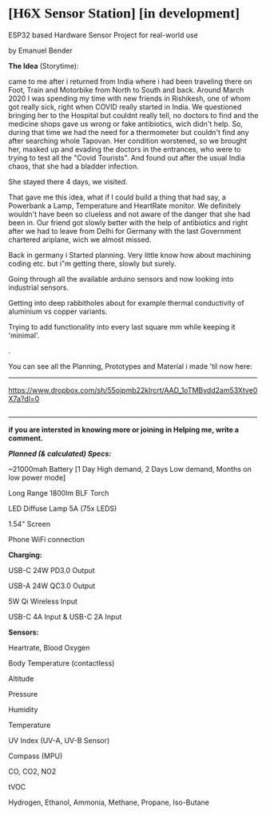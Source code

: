 
<h1 style="font-family:verdana;">[H6X Sensor Station] [in development]</h1>
ESP32 based Hardware Sensor Project for real-world use
<p>by Emanuel Bender

<p><b>The Idea</b> (Storytime):<br/>


came to me after i returned from India where i had been traveling there on Foot, Train and Motorbike from North to South and back. 
Around March 2020 I was spending my time with new friends in Rishikesh, one of whom got really sick, right when COVID really started in India.
We questioned bringing her to the Hospital but couldnt really tell, no doctors to find and the medicine shops gave us wrong or fake antibiotics, wich didn't help.
So, during that time we had the need for a thermometer but couldn't find any after searching whole Tapovan.
Her condition worstened, so we brought her, masked up and evading the doctors in the entrances, who were to trying to test all the "Covid Tourists".
And found out after the usual India chaos, that she had a bladder infection. 
<p>She stayed there 4 days, we visited.<br/>
<p>That gave me this idea, what if I could build a thing that had say, a Powerbank a Lamp, Temperature and HeartRate monitor.
We definitely wouldn't have been so clueless and not aware of the danger that she had been in.
Our friend got slowly better with the help of antibiotics and right after we had to leave from Delhi for Germany with the last 
Government chartered ariplane, wich we almost missed.<p/>

Back in germany i Started planning. Very little know how about machining coding etc. but i"m getting there, slowly but surely.
<p>Going through all the available arduino sensors and now looking into industrial sensors.
<p>Getting into deep rabbitholes about for example thermal conductivity of aluminium vs copper variants.
<p>Trying to add functionality into every last square mm while keeping it 'minimal'.
<p>.
<p>
<p>
You can see all the Planning, Prototypes and Material i made 'til now here:
______________________________________________________________________________
<p>

https://www.dropbox.com/sh/55ojpmb22klrcrt/AAD_1oTMBvdd2am53Xtve0X7a?dl=0
<p>______________________________________________________________________________
<p>
<b>if you are intersted in knowing more or joining in Helping me, write a comment.</b>
<p>    <p/>


<p><i><b> Planned (& calculated) Specs:</b></i><p/>

<p/>~21000mah Battery [1 Day High demand, 2 Days Low demand, Months on low power mode]
<p>Long Range 1800lm BLF Torch
<p>LED Diffuse Lamp 5A (75x LEDS)
<p>1.54" Screen<p/>
<p>Phone WiFi connection

<p><b>Charging:</b><p/>
<p>USB-C 24W PD3.0 Output<p/>
<p>USB-A 24W QC3.0 Output<p/>
<p>5W Qi Wireless Input<p/>
<p>USB-C 4A Input & USB-C 2A Input<p/>

<p><b> Sensors:</b>
<p>Heartrate, Blood Oxygen
<p>Body Temperature (contactless)
<p>Altitude
<p>Pressure
<p>Humidity
<p>Temperature
<p>UV Index (UV-A, UV-B Sensor)
<p>Compass (MPU)<p/>

<p>CO, CO2, NO2
<p>tVOC
<p>Hydrogen, Ethanol, Ammonia, Methane, Propane, Iso-Butane<p/>




